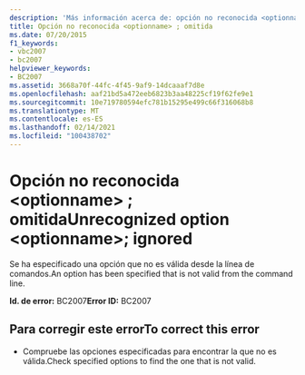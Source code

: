 ```yaml
---
description: 'Más información acerca de: opción no reconocida <optionname> ; omitida'
title: Opción no reconocida <optionname> ; omitida
ms.date: 07/20/2015
f1_keywords:
- vbc2007
- bc2007
helpviewer_keywords:
- BC2007
ms.assetid: 3668a70f-44fc-4f45-9af9-14dcaaaf7d8e
ms.openlocfilehash: aaf21bd5a472eeb6823b3aa48225cf19f62fe9e1
ms.sourcegitcommit: 10e719780594efc781b15295e499c66f316068b8
ms.translationtype: MT
ms.contentlocale: es-ES
ms.lasthandoff: 02/14/2021
ms.locfileid: "100438702"
---
```

# <a name="unrecognized-option-optionname-ignored"></a><span data-ttu-id="1b829-103">Opción no reconocida \<optionname> ; omitida</span><span class="sxs-lookup"><span data-stu-id="1b829-103">Unrecognized option \<optionname>; ignored</span></span>

<span data-ttu-id="1b829-104">Se ha especificado una opción que no es válida desde la línea de comandos.</span><span class="sxs-lookup"><span data-stu-id="1b829-104">An option has been specified that is not valid from the command line.</span></span>  
  
 <span data-ttu-id="1b829-105">**Id. de error:** BC2007</span><span class="sxs-lookup"><span data-stu-id="1b829-105">**Error ID:** BC2007</span></span>  
  
## <a name="to-correct-this-error"></a><span data-ttu-id="1b829-106">Para corregir este error</span><span class="sxs-lookup"><span data-stu-id="1b829-106">To correct this error</span></span>  
  
- <span data-ttu-id="1b829-107">Compruebe las opciones especificadas para encontrar la que no es válida.</span><span class="sxs-lookup"><span data-stu-id="1b829-107">Check specified options to find the one that is not valid.</span></span>
